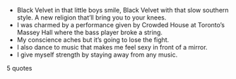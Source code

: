  - Black Velvet in that little boys smile, Black Velvet with that slow southern style. A new religion that’ll bring you to your knees.
 - I was charmed by a performance given by Crowded House at Toronto’s Massey Hall where the bass player broke a string.
 - My conscience aches but it’s going to lose the fight.
 - I also dance to music that makes me feel sexy in front of a mirror.
 - I give myself strength by staying away from any music.

5 quotes
